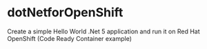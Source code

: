 # dotNetforOpenShift
Create a simple Hello World .Net 5 application and run it on Red Hat OpenShift (Code Ready Container example)
